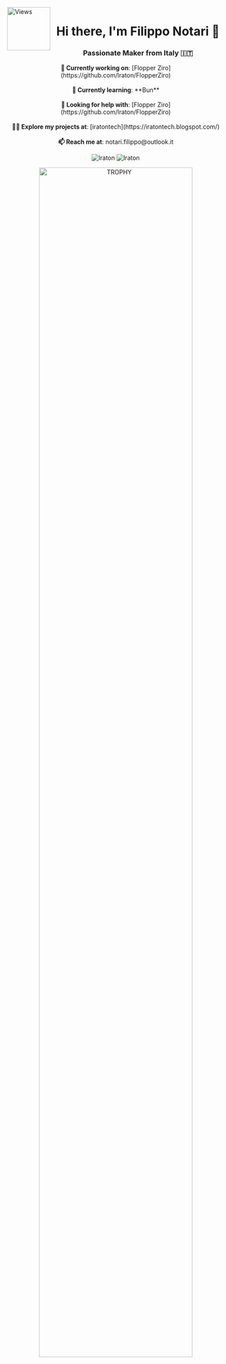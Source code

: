 <img align="left" src="https://camo.githubusercontent.com/525de9bd97107c8d6665a343690e02693e5ab38d6e348bbd3f81a3a04185d6b2/68747470733a2f2f6b6f6d617265762e636f6d2f67687076632f3f757365726e616d653d6c7261746f6e26636f6c6f723d677265656e" width="100" alt="Views" />
<h1 align="center">Hi there, I'm Filippo Notari 👋</h1>
<h3 align="center">Passionate Maker from Italy 🇮🇹</h3>

<p align="center">
  <b>🔭 Currently working on</b>: [Flopper Ziro](https://github.com/lraton/FlopperZiro) <br/><br/>
  <b>🌱 Currently learning</b>: **Bun** <br/><br/>
  <b>🤝 Looking for help with</b>: [Flopper Ziro](https://github.com/lraton/FlopperZiro) <br/><br/>
  <b>👨‍💻 Explore my projects at</b>: [iratontech](https://iratontech.blogspot.com/) <br/><br/>
  <b>📫 Reach me at</b>: notari.filippo@outlook.it
</p>

<p align="center">
  <img src="https://github-readme-stats.vercel.app/api/top-langs?username=lraton&show_icons=true&locale=en&layout=compact&theme=synthwave" alt="lraton" />
  <img src="https://github-readme-stats.vercel.app/api?username=lraton&show_icons=true&locale=en&theme=synthwave" alt="lraton" />
</p>

<div align="center">
  <img width="84%" src="https://github-profile-trophy.vercel.app/?username=lraton&theme=radical&row=1&column=7&margin-h=15&margin-w=5&no-bg=true&theme=radical" alt="TROPHY" />
</div>
